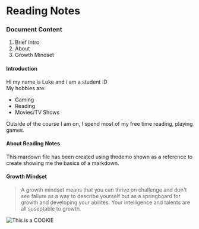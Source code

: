 # Reading Notes
### Document Content
1. Brief Intro
2. About
3. Growth Mindset
  
#### Introduction
Hi my name is Luke and i am a student :D  
My hobbies are:
  
- Gaming
- Reading
- Movies/TV Shows
  
Outside of the course I am on, I spend most of my free time reading, playing games.  
  
#### About Reading Notes
This mardown file has been created using thedemo shown as a reference to create showing me the basics of a markdown.  
  
#### Growth Mindset
> A growth mindset means that you can thrive on challenge and don't see failure as a way to describe yourself but as a springboard for growth and developing your abilites. Your intelligence and talents are all suseptable to growth.
  
![This is a COOKIE](https://www.zazzle.co.uk/one_cute_cookie_cute_food_pun_sticker-256510846135564395)
